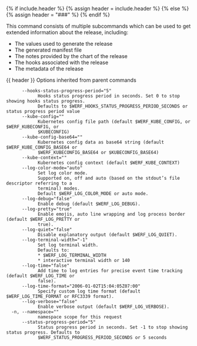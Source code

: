 {% if include.header %}
{% assign header = include.header %}
{% else %}
{% assign header = "###" %}
{% endif %}

This command consists of multiple subcommands which can be used to
get extended information about the release, including:

- The values used to generate the release
- The generated manifest file
- The notes provided by the chart of the release
- The hooks associated with the release
- The metadata of the release


{{ header }} Options inherited from parent commands

```shell
      --hooks-status-progress-period="5"
            Hooks status progress period in seconds. Set 0 to stop showing hooks status progress.   
            Defaults to $WERF_HOOKS_STATUS_PROGRESS_PERIOD_SECONDS or status progress period value
      --kube-config=""
            Kubernetes config file path (default $WERF_KUBE_CONFIG, or $WERF_KUBECONFIG, or         
            $KUBECONFIG)
      --kube-config-base64=""
            Kubernetes config data as base64 string (default $WERF_KUBE_CONFIG_BASE64 or            
            $WERF_KUBECONFIG_BASE64 or $KUBECONFIG_BASE64)
      --kube-context=""
            Kubernetes config context (default $WERF_KUBE_CONTEXT)
      --log-color-mode="auto"
            Set log color mode.
            Supported on, off and auto (based on the stdout’s file descriptor referring to a        
            terminal) modes.
            Default $WERF_LOG_COLOR_MODE or auto mode.
      --log-debug="false"
            Enable debug (default $WERF_LOG_DEBUG).
      --log-pretty="true"
            Enable emojis, auto line wrapping and log process border (default $WERF_LOG_PRETTY or   
            true).
      --log-quiet="false"
            Disable explanatory output (default $WERF_LOG_QUIET).
      --log-terminal-width="-1"
            Set log terminal width.
            Defaults to:
            * $WERF_LOG_TERMINAL_WIDTH
            * interactive terminal width or 140
      --log-time="false"
            Add time to log entries for precise event time tracking (default $WERF_LOG_TIME or      
            false).
      --log-time-format="2006-01-02T15:04:05Z07:00"
            Specify custom log time format (default $WERF_LOG_TIME_FORMAT or RFC3339 format).
      --log-verbose="false"
            Enable verbose output (default $WERF_LOG_VERBOSE).
  -n, --namespace=""
            namespace scope for this request
      --status-progress-period="5"
            Status progress period in seconds. Set -1 to stop showing status progress. Defaults to  
            $WERF_STATUS_PROGRESS_PERIOD_SECONDS or 5 seconds
```

